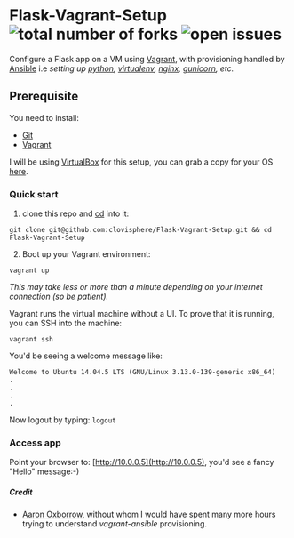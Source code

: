 # Flask-Vagrant-Setup  ![total number of forks](https://img.shields.io/github/forks/clovisphere/simple-flask-vagrant-setup.svg) ![open issues](https://img.shields.io/github/issues/clovisphere/simple-flask-vagrant-setup.svg)

Configure a Flask app on a VM using [Vagrant](https://www.vagrantup.com/), with provisioning handled by [Ansible](https://www.ansible.com/) i.e _setting up [python](https://www.python.org/), [virtualenv](http://docs.python-guide.org/en/latest/dev/virtualenvs/), [nginx](https://nginx.org/en/), [gunicorn](http://gunicorn.org/), etc._

## Prerequisite
You need to install:
- [Git](https://git-scm.com/)
- [Vagrant](https://www.vagrantup.com/downloads.html)

I will be using [VirtualBox](https://www.virtualbox.org/wiki/VirtualBox) for this setup, you can grab a copy for your OS [here](https://www.virtualbox.org/wiki/Downloads).

### Quick start
1. clone this repo and [cd](https://www.wikiwand.com/en/Cd_(command)) into it: 
 ```
 git clone git@github.com:clovisphere/Flask-Vagrant-Setup.git && cd Flask-Vagrant-Setup
 ```
2. Boot up your Vagrant environment:
```
vagrant up
```

_This may take less or more than a minute depending on your internet connection (so be patient)._ 

Vagrant runs the virtual machine without a UI. To prove that it is running, you can SSH into the machine:
```
vagrant ssh
```
You'd be seeing a welcome message like:
```
Welcome to Ubuntu 14.04.5 LTS (GNU/Linux 3.13.0-139-generic x86_64)
.
.
.
.
```

Now logout by typing: `logout`

### Access app
Point your browser to: [http://10.0.0.5](http://10.0.0.5), you'd see a fancy "Hello" message:-)


##### Credit
* [Aaron Oxborrow](https://github.com/paste), without whom I would have spent many more hours trying to understand *vagrant-ansible* provisioning.
